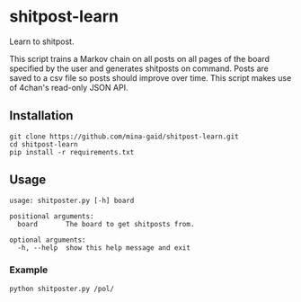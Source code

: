 # shitpost-learn

Learn to shitpost.

This script trains a Markov chain on all posts on all pages of the board specified by the user and generates shitposts on command. Posts are saved to a csv file so posts should improve over time. This script makes use of 4chan's read-only JSON API.

## Installation

``` shell
git clone https://github.com/mina-gaid/shitpost-learn.git
cd shitpost-learn
pip install -r requirements.txt
```

## Usage

```
usage: shitposter.py [-h] board

positional arguments:
  board       The board to get shitposts from.

optional arguments:
  -h, --help  show this help message and exit
```

### Example

``` shell
python shitposter.py /pol/
```
